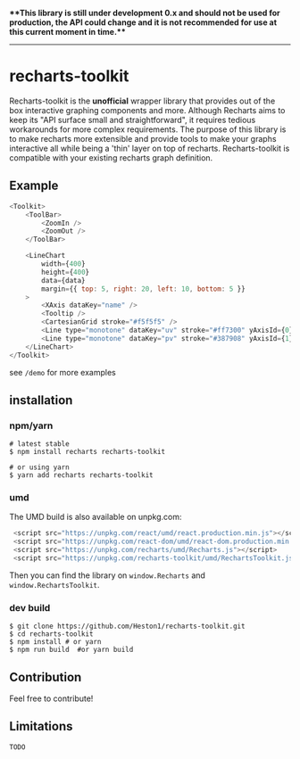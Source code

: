 **\*\*This library is still under development 0.x and should not be used for production, the API could change and it is not recommended for use at this current moment in time.\*\***

---

# recharts-toolkit
Recharts-toolkit is the **unofficial** wrapper library that provides out of the box interactive graphing components and more. Although Recharts aims to keep its "API surface small and straightforward", it requires tedious workarounds for more complex requirements. The purpose of this library is to make recharts more extensible and provide tools to make your graphs interactive all while being a 'thin' layer on top of recharts. Recharts-toolkit is compatible with your existing recharts graph definition. 

## Example

```javascript
<Toolkit>
    <ToolBar>
        <ZoomIn />
        <ZoomOut />
    </ToolBar>

    <LineChart
        width={400}
        height={400}
        data={data}
        margin={{ top: 5, right: 20, left: 10, bottom: 5 }}
    >
        <XAxis dataKey="name" />
        <Tooltip />
        <CartesianGrid stroke="#f5f5f5" />
        <Line type="monotone" dataKey="uv" stroke="#ff7300" yAxisId={0} />
        <Line type="monotone" dataKey="pv" stroke="#387908" yAxisId={1} />
    </LineChart>
</Toolkit>

```
see `/demo` for more examples
## installation

### npm/yarn

```
# latest stable
$ npm install recharts recharts-toolkit 

# or using yarn
$ yarn add recharts recharts-toolkit 
```

### umd
The UMD build is also available on unpkg.com:
```javascript
 <script src="https://unpkg.com/react/umd/react.production.min.js"></script>
 <script src="https://unpkg.com/react-dom/umd/react-dom.production.min.js"></script>
 <script src="https://unpkg.com/recharts/umd/Recharts.js"></script>
 <script src="https://unpkg.com/recharts-toolkit/umd/RechartsToolkit.js"></script>
```
Then you can find the library on `window.Recharts` and `window.RechartsToolkit`.

### dev build

```
$ git clone https://github.com/Heston1/recharts-toolkit.git
$ cd recharts-toolkit
$ npm install # or yarn
$ npm run build  #or yarn build
```

## Contribution
Feel free to contribute! 

## Limitations
`TODO`


